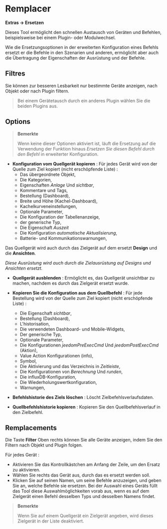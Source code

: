  # Remplacer
**Extras → Ersetzen**

Dieses Tool ermöglicht den schnellen Austausch von Geräten und Befehlen, beispielsweise bei einem Plugin- oder Modulwechsel.

Wie die Ersetzungsoptionen in der erweiterten Konfiguration eines Befehls ersetzt er die Befehle in den Szenarien und anderen, ermöglicht aber auch die Übertragung der Eigenschaften der Ausrüstung und der Befehle.

## Filtres

Sie können zur besseren Lesbarkeit nur bestimmte Geräte anzeigen, nach Objekt oder nach Plugin filtern.

> Bei einem Gerätetausch durch ein anderes Plugin wählen Sie die beiden Plugins aus.

## Options

> **Bemerkte**
>
> Wenn keine dieser Optionen aktiviert ist, läuft die Ersetzung auf die Verwendung der Funktion hinaus *Ersetzen Sie diesen Befehl durch den Befehl* in erweiterter Konfiguration.

- **Konfiguration vom Quellgerät kopieren** :
Für jedes Gerät wird von der Quelle zum Ziel kopiert (nicht erschöpfende Liste) :
	* Das übergeordnete Objekt,
	* Die Kategorien,
	* Eigenschaften *Anlage* Und *sichtbar*,
	* Kommentare und Tags,
	* Bestellung (Dashboard),
	* Breite und Höhe (Kachel-Dashboard),
	* Kachelkurveneinstellungen,
	* Optionale Parameter,
	* Die Konfiguration der Tabellenanzeige,
	* der generische Typ,
	* Die Eigenschaft *Auszeit*
	* Die Konfiguration *automatische Aktualisierung*,
	* Batterie- und Kommunikationswarnungen,

Das Quellgerät wird auch durch das Zielgerät auf dem ersetzt **Design** und die **Ansichten**.


*Diese Ausrüstung wird auch durch die Zielausrüstung auf Designs und Ansichten ersetzt.*

- **Quellgerät ausblenden** : Ermöglicht es, das Quellgerät unsichtbar zu machen, nachdem es durch das Zielgerät ersetzt wurde.

- **Kopieren Sie die Konfiguration aus dem Quellbefehl** :
Für jede Bestellung wird von der Quelle zum Ziel kopiert (nicht erschöpfende Liste) :
	* Die Eigenschaft *sichtbar*,
	* Bestellung (Dashboard),
	* L'historisation,
	* Die verwendeten Dashboard- und Mobile-Widgets,
	* Der generische Typ,
	* Optionale Parameter,
	* Die Konfigurationen *jeedomPreExecCmd* Und *jeedomPostExecCmd* (Aktion),
	* Value Action Konfigurationen (info),
	* Symbol,
	* Die Aktivierung und das Verzeichnis in *Zeitleiste*,
	* Die Konfigurationen von *Berechnung* Und *runden*,
	* Die influxDB-Konfiguration,
	* Die Wiederholungswertkonfiguration,
	* Warnungen,

- **Befehlshistorie des Ziels löschen** : Löscht Zielbefehlsverlaufsdaten.

- **Quellbefehlshistorie kopieren** : Kopieren Sie den Quellbefehlsverlauf in den Zielbefehl.



## Remplacements

Die Taste **Filter** Oben rechts können Sie alle Geräte anzeigen, indem Sie den Filtern nach Objekt und Plugin folgen.

Für jedes Gerät :

- Aktivieren Sie das Kontrollkästchen am Anfang der Zeile, um den Ersatz zu aktivieren.
- Wählen Sie rechts das Gerät aus, durch das es ersetzt werden soll.
- Klicken Sie auf seinen Namen, um seine Befehle anzuzeigen, und geben Sie an, welche Befehle sie ersetzen. Bei der Auswahl eines Geräts füllt das Tool diese Auswahlmöglichkeiten vorab aus, wenn es auf dem Zielgerät einen Befehl desselben Typs und desselben Namens findet.


> **Bemerkte**
>
> Wenn Sie auf einem Quellgerät ein Zielgerät angeben, wird dieses Zielgerät in der Liste deaktiviert.
